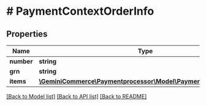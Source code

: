 # # PaymentContextOrderInfo


## Properties


Name | Type | Description | Notes
------------ | ------------- | ------------- | -------------
**number**| **string** |   |
**grn**| **string** |   |
**items**| [**\GeminiCommerce\Paymentprocessor\Model\PaymentprocessorItem[]**](PaymentprocessorItem.md) |   | [optional]


[[Back to Model list]](../../README.md#models) [[Back to API list]](../../README.md#endpoints) [[Back to README]](../../README.md)